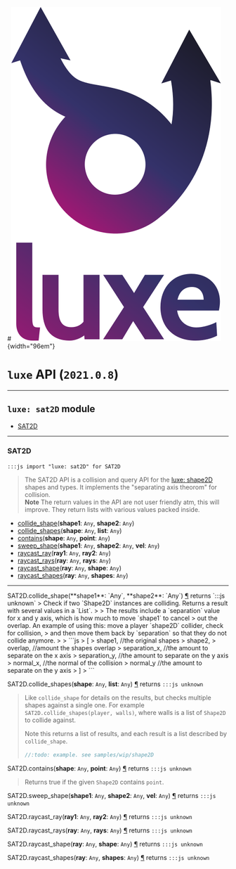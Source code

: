 #![](../images/luxe-dark.svg){width="96em"}

# `luxe` API (`2021.0.8`)  


---

## `luxe: sat2D` module

- [SAT2D](#sat2d)   

---

### SAT2D
`:::js import "luxe: sat2D" for SAT2D`
> The SAT2D API is a collision and query API for the [luxe: shape2D](../shape2D) shapes and types.
> It implements the "separating axis theorom" for collision.   
> **Note** The return values in the API are not user friendly atm, this will improve.
> They return lists with various values packed inside.

- [collide_shape](#SAT2D.collide_shape+2)(**shape1**: `Any`, **shape2**: `Any`)
- [collide_shapes](#SAT2D.collide_shapes+2)(**shape**: `Any`, **list**: `Any`)
- [contains](#SAT2D.contains+2)(**shape**: `Any`, **point**: `Any`)
- [sweep_shape](#SAT2D.sweep_shape+3)(**shape1**: `Any`, **shape2**: `Any`, **vel**: `Any`)
- [raycast_ray](#SAT2D.raycast_ray+2)(**ray1**: `Any`, **ray2**: `Any`)
- [raycast_rays](#SAT2D.raycast_rays+2)(**ray**: `Any`, **rays**: `Any`)
- [raycast_shape](#SAT2D.raycast_shape+2)(**ray**: `Any`, **shape**: `Any`)
- [raycast_shapes](#SAT2D.raycast_shapes+2)(**ray**: `Any`, **shapes**: `Any`)

<hr/>
<endpoint module="luxe: sat2D" class="SAT2D" signature="collide_shape(shape1 : Any, shape2 : Any)"></endpoint>
<signature id="SAT2D.collide_shape+2">SAT2D.collide_shape(**shape1**: `Any`, **shape2**: `Any`)
<a class="headerlink" href="#SAT2D.collide_shape+2" title="Permanent link">¶</a></signature>
<span class='api_ret'>returns</span> `:::js unknown`
> Check if two `Shape2D` instances are colliding. Returns a result with several values in a `List`.
> 
> The results include a `separation` value for x and y axis, which is how much to move `shape1` to cancel
> out the overlap. An example of using this: move a player `shape2D` collider, check for collision,
> and then move them back by `separation` so that they do not collide anymore.
> 
>   ```js
>   [
>     shape1,       //the original shapes
>     shape2,
>     overlap,      //amount the shapes overlap
>     separation_x, //the amount to separate on the x axis
>     separation_y, //the amount to separate on the y axis
>     normal_x,     //the normal of the collision
>     normal_y      //the amount to separate on the y axis
>   ]
>   ```   

<endpoint module="luxe: sat2D" class="SAT2D" signature="collide_shapes(shape : Any, list : Any)"></endpoint>
<signature id="SAT2D.collide_shapes+2">SAT2D.collide_shapes(**shape**: `Any`, **list**: `Any`)
<a class="headerlink" href="#SAT2D.collide_shapes+2" title="Permanent link">¶</a></signature>
<span class='api_ret'>returns</span> `:::js unknown`
> Like `collide_shape` for details on the results, but checks multiple shapes against a single one. 
> For example `SAT2D.collide_shapes(player, walls)`, where walls is a list of `Shape2D` to collide against.
> 
> Note this returns a list of results, and each result is a list described by `collide_shape`.
> 
>   ```js
>   //:todo: example. see samples/wip/shape2D
>   ```   

<endpoint module="luxe: sat2D" class="SAT2D" signature="contains(shape : Any, point : Any)"></endpoint>
<signature id="SAT2D.contains+2">SAT2D.contains(**shape**: `Any`, **point**: `Any`)
<a class="headerlink" href="#SAT2D.contains+2" title="Permanent link">¶</a></signature>
<span class='api_ret'>returns</span> `:::js unknown`
> Returns true if the given `Shape2D` contains `point`.   

<endpoint module="luxe: sat2D" class="SAT2D" signature="sweep_shape(shape1 : Any, shape2 : Any, vel : Any)"></endpoint>
<signature id="SAT2D.sweep_shape+3">SAT2D.sweep_shape(**shape1**: `Any`, **shape2**: `Any`, **vel**: `Any`)
<a class="headerlink" href="#SAT2D.sweep_shape+3" title="Permanent link">¶</a></signature>
<span class='api_ret'>returns</span> `:::js unknown`
>    

<endpoint module="luxe: sat2D" class="SAT2D" signature="raycast_ray(ray1 : Any, ray2 : Any)"></endpoint>
<signature id="SAT2D.raycast_ray+2">SAT2D.raycast_ray(**ray1**: `Any`, **ray2**: `Any`)
<a class="headerlink" href="#SAT2D.raycast_ray+2" title="Permanent link">¶</a></signature>
<span class='api_ret'>returns</span> `:::js unknown`
>    

<endpoint module="luxe: sat2D" class="SAT2D" signature="raycast_rays(ray : Any, rays : Any)"></endpoint>
<signature id="SAT2D.raycast_rays+2">SAT2D.raycast_rays(**ray**: `Any`, **rays**: `Any`)
<a class="headerlink" href="#SAT2D.raycast_rays+2" title="Permanent link">¶</a></signature>
<span class='api_ret'>returns</span> `:::js unknown`
>    

<endpoint module="luxe: sat2D" class="SAT2D" signature="raycast_shape(ray : Any, shape : Any)"></endpoint>
<signature id="SAT2D.raycast_shape+2">SAT2D.raycast_shape(**ray**: `Any`, **shape**: `Any`)
<a class="headerlink" href="#SAT2D.raycast_shape+2" title="Permanent link">¶</a></signature>
<span class='api_ret'>returns</span> `:::js unknown`
>    

<endpoint module="luxe: sat2D" class="SAT2D" signature="raycast_shapes(ray : Any, shapes : Any)"></endpoint>
<signature id="SAT2D.raycast_shapes+2">SAT2D.raycast_shapes(**ray**: `Any`, **shapes**: `Any`)
<a class="headerlink" href="#SAT2D.raycast_shapes+2" title="Permanent link">¶</a></signature>
<span class='api_ret'>returns</span> `:::js unknown`
>    

